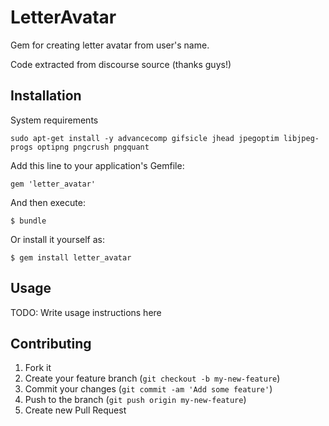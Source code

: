 # LetterAvatar

Gem for creating letter avatar from user's name.

Code extracted from discourse source (thanks guys!)


## Installation

System requirements

    sudo apt-get install -y advancecomp gifsicle jhead jpegoptim libjpeg-progs optipng pngcrush pngquant

Add this line to your application's Gemfile:

    gem 'letter_avatar'

And then execute:

    $ bundle

Or install it yourself as:

    $ gem install letter_avatar

## Usage

TODO: Write usage instructions here

## Contributing

1. Fork it
2. Create your feature branch (`git checkout -b my-new-feature`)
3. Commit your changes (`git commit -am 'Add some feature'`)
4. Push to the branch (`git push origin my-new-feature`)
5. Create new Pull Request
